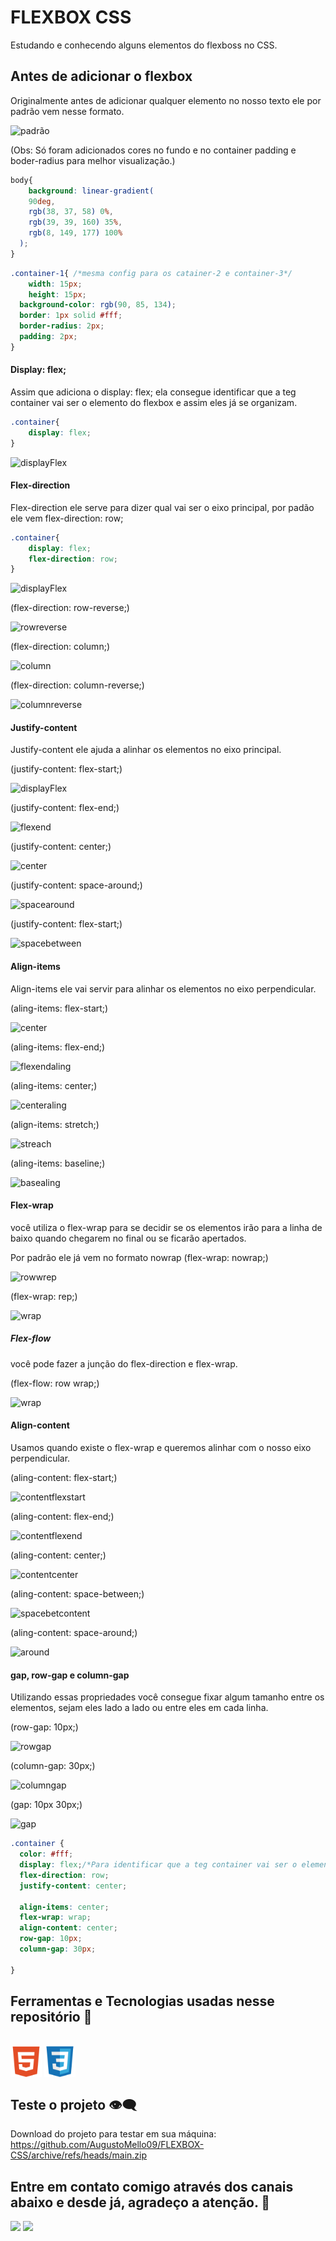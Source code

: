 # FLEXBOX CSS
Estudando e conhecendo alguns elementos do flexboss no CSS.

## Antes de adicionar o flexbox

Originalmente antes de adicionar qualquer elemento no  nosso texto ele por padrão vem nesse formato.

![padrão](https://user-images.githubusercontent.com/101072311/207490525-79c0ec79-efb4-4c87-a18d-d626e91bb12d.png)

(Obs: Só foram adicionados cores no fundo e no container padding e boder-radius para melhor visualização.)

~~~CSS
body{
	background: linear-gradient(
    90deg,
    rgb(38, 37, 58) 0%,
    rgb(39, 39, 160) 35%,
    rgb(8, 149, 177) 100%
  );
}
~~~

~~~CSS
.container-1{ /*mesma config para os catainer-2 e container-3*/
	width: 15px;
 	height: 15px;
  background-color: rgb(90, 85, 134);
  border: 1px solid #fff;
  border-radius: 2px;
  padding: 2px;
}
~~~

#### Display: flex;

Assim que adiciona o display: flex; ela consegue identificar que a teg container vai ser o elemento do flexbox e assim eles já se organizam.

~~~CSS
.container{
	display: flex;
}
~~~

![displayFlex](https://user-images.githubusercontent.com/101072311/207490514-4f9f75ff-9d25-4ba1-88fe-c06596360714.png)

#### Flex-direction

Flex-direction ele serve para dizer qual vai ser o eixo principal, por padão ele vem flex-direction: row;

~~~CSS
.container{
	display: flex;
	flex-direction: row;
}
~~~

![displayFlex](https://user-images.githubusercontent.com/101072311/207490514-4f9f75ff-9d25-4ba1-88fe-c06596360714.png)

(flex-direction: row-reverse;)

![rowreverse](https://user-images.githubusercontent.com/101072311/207596142-bf57cad0-6739-4542-8149-3071409c9f34.png)

(flex-direction: column;)

![column](https://user-images.githubusercontent.com/101072311/207596152-5424d743-b9b3-4499-b0a7-f491cb91f169.png)

(flex-direction: column-reverse;)

![columnreverse](https://user-images.githubusercontent.com/101072311/207596158-d1874a21-187d-4f6a-9e1c-c6573a8b3725.png)

#### Justify-content

Justify-content ele ajuda a alinhar os elementos no eixo principal.

(justify-content: flex-start;)

![displayFlex](https://user-images.githubusercontent.com/101072311/207490514-4f9f75ff-9d25-4ba1-88fe-c06596360714.png)

(justify-content: flex-end;)

![flexend](https://user-images.githubusercontent.com/101072311/207600111-51ac6b9e-ffc4-472f-9986-d353dc97d164.png)

(justify-content: center;)

![center](https://user-images.githubusercontent.com/101072311/207601380-6dcb4859-5d90-4652-bf13-2e2677b8136c.png)

(justify-content: space-around;)

![spacearound](https://user-images.githubusercontent.com/101072311/207601415-cb153401-22ff-442c-a21b-5cb23d570cd2.png)

(justify-content: flex-start;)

![spacebetween](https://user-images.githubusercontent.com/101072311/207601404-151ed371-27be-472c-86de-7dca2fcadc25.png)

#### Align-items

Align-items ele vai servir para alinhar os elementos no eixo perpendicular.

(aling-items: flex-start;)

![center](https://user-images.githubusercontent.com/101072311/207601380-6dcb4859-5d90-4652-bf13-2e2677b8136c.png)

(aling-items: flex-end;)

![flexendaling](https://user-images.githubusercontent.com/101072311/207605535-4102319c-6493-4d44-bb24-ba3a44fa2201.png)

(aling-items: center;)

![centeraling](https://user-images.githubusercontent.com/101072311/207605503-650d6e7c-f7f8-4c02-9385-2e3be750df0d.png)

(align-items: stretch;)

![streach](https://user-images.githubusercontent.com/101072311/207605554-5101f4bc-5402-42a3-9313-dee5816ddc21.png)

(aling-items: baseline;)

![basealing](https://user-images.githubusercontent.com/101072311/207605568-a8e5b280-bbea-4f2a-9097-9e01ed4a5ee2.png)

#### Flex-wrap

você utiliza o flex-wrap para se decidir se os elementos irão para a linha de baixo quando chegarem no final ou se ficarão apertados.

Por padrão ele já vem no formato nowrap
(flex-wrap: nowrap;)

![rowwrep](https://user-images.githubusercontent.com/101072311/207609220-db0aa73e-346b-4fb1-91fc-03bcef7be082.png)

(flex-wrap: rep;)

![wrap](https://user-images.githubusercontent.com/101072311/207609226-013f7dac-d828-452c-a26f-5e2d5c3532ba.png)

##### Flex-flow

você pode fazer a junção do flex-direction e flex-wrap.

(flex-flow: row wrap;)

![wrap](https://user-images.githubusercontent.com/101072311/207609226-013f7dac-d828-452c-a26f-5e2d5c3532ba.png)

#### Align-content

Usamos quando existe o flex-wrap e queremos alinhar com o nosso eixo perpendicular.

(aling-content: flex-start;)

![contentflexstart](https://user-images.githubusercontent.com/101072311/207612608-19ba5fdc-de69-41d7-9c30-0b7419a08b6a.png)

(aling-content: flex-end;)

![contentflexend](https://user-images.githubusercontent.com/101072311/207612618-0dbbee49-1d6c-4155-8bdb-2574cdaf4588.png)

(aling-content: center;)

![contentcenter](https://user-images.githubusercontent.com/101072311/207612632-d1a7bba7-46c3-4c5e-bb6c-be5266bf19d1.png)

(aling-content: space-between;)

![spacebetcontent](https://user-images.githubusercontent.com/101072311/207612643-b348cddf-e4ea-47da-933b-69de8a06536e.png)

(aling-content: space-around;)

![around](https://user-images.githubusercontent.com/101072311/207612654-fa7fdaaf-0c30-48d6-89ab-cd569fdfb8d7.png)

#### gap, row-gap e column-gap
Utilizando essas propriedades você consegue fixar algum tamanho entre os elementos, sejam eles lado a lado ou entre eles em cada linha.


(row-gap: 10px;)

![rowgap](https://user-images.githubusercontent.com/101072311/207615029-ef52bfe8-1feb-4d9c-b33a-d6daae2b742b.png)

(column-gap: 30px;)

![columngap](https://user-images.githubusercontent.com/101072311/207615283-a4de1060-e24e-4f76-9517-cc5b17680914.png)

(gap: 10px 30px;)

![gap](https://user-images.githubusercontent.com/101072311/207614990-90cb78e8-0910-4f76-aff7-eaf4c1f68ee0.png)

~~~CSS
.container {
  color: #fff;
  display: flex;/*Para identificar que a teg container vai ser o elemento do flexbox*/
  flex-direction: row;
  justify-content: center;
 
  align-items: center;
  flex-wrap: wrap;
  align-content: center;
  row-gap: 10px;
  column-gap: 30px;

}
~~~


## Ferramentas e Tecnologias usadas nesse repositório 🧱
<div style="display: inline_block"><br>

<img align="center" alt="Augusto-HTML" height="50" width="50" src="https://raw.githubusercontent.com/devicons/devicon/1119b9f84c0290e0f0b38982099a2bd027a48bf1/icons/html5/html5-plain.svg">
<img align="center" alt="Augusto-CSS" height="50" width="50" src="https://raw.githubusercontent.com/devicons/devicon/1119b9f84c0290e0f0b38982099a2bd027a48bf1/icons/css3/css3-original.svg">

</div>    

## Teste o projeto 👁‍🗨

Download do projeto para testar em sua máquina: https://github.com/AugustoMello09/FLEXBOX-CSS/archive/refs/heads/main.zip

## Entre em contato comigo através dos canais abaixo e desde já, agradeço a atenção. 🤝 

<div>

  <a href="https://www.linkedin.com/in/jos%C3%A9-augusto-794a94234/" target="_blank"><img src="https://img.shields.io/badge/-LinkedIn-%230077B5?style=for-the-badge&logo=linkedin&logoColor=white" target="_blank"></a>
 <a href="mailto:joseaugusto.Mello01@gmail.com" target="_blank"><img src="https://img.shields.io/badge/Gmail-D14836?style=for-the-badge&logo=gmail&logoColor=white" target="_blank"></a>   

  </div>

